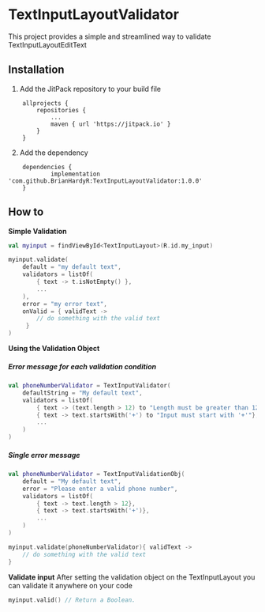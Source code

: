# TextInputLayoutValidator
This project provides a simple and streamlined way to validate TextInputLayoutEditText

## Installation
1. Add the JitPack repository to your build file
```
	allprojects {
		repositories {
			...
			maven { url 'https://jitpack.io' }
		}
	}
```
2. Add the dependency
```
    dependencies {
	        implementation 'com.github.BrianHardyR:TextInputLayoutValidator:1.0.0'
	}
```

## How to
<b>Simple Validation</b>
```kotlin
val myinput = findViewById<TextInputLayout>(R.id.my_input)

myinput.validate(
    default = "my default text",
    validators = listOf(
        { text -> t.isNotEmpty() },
        ...
    ),
    error = "my error text",
    onValid = { validText -> 
        // do something with the valid text
     }
)
```

<b>Using the Validation Object</b>
##### Error message for each validation condition
```kotlin
val phoneNumberValidator = TextInputValidator(
    defaultString = "My default text",
    validators = listOf(
        { text -> (text.length > 12) to "Length must be greater than 12"},
        { text -> text.startsWith('+') to "Input must start with '+'"},
        ...
    )
)
```

##### Single error message
```kotlin
val phoneNumberValidator = TextInputValidationObj(
    default = "My default text",
    error = "Please enter a valid phone number",
    validators = listOf(
        { text -> text.length > 12},
        { text -> text.startsWith('+')},
        ...
    )
)

myinput.validate(phoneNumberValidator){ validText ->
    // do something with the valid text
}
```

<b>Validate input</b>
After setting the validation object on the TextInputLayout you can validate it anywhere on your code
```kotlin
myinput.valid() // Return a Boolean.
```


